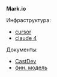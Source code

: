 
**Mark.io**

Инфраструктура:

- [cursor](https://cursor.com/dashboard)
- [claude 4](https://claude.ai/new)

Документы:

- [CastDev](https://docs.google.com/spreadsheets/d/18AQ4yQmQaUa43i5k5n0-xrczCwffZ675sPgJHx52VA0/edit?usp=sharing)
- [фин. модель](https://docs.google.com/spreadsheets/d/17XkzS6x27WKe2yIZxVBokylYdtWtStl-/edit?usp=sharing&ouid=117807507450028003504&rtpof=true&sd=true)
